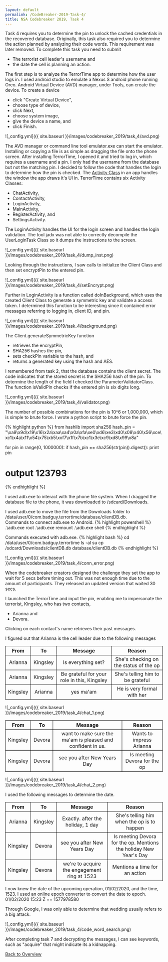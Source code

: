 ```yaml
---
layout: default
permalink: /CodeBreaker-2019-Task-4/
title: NSA Codebreaker 2019, Task 4
---
```


Task 4 requires you to determine the pin to unlock the cached credentials in the recovered database. Originally, this task also required you to determine the action planned by analyzing their code words. This requirement was later removed. To complete this task you need to submit<br>
- The terrorist cell leader's username and <br>
- the date the cell is planning an action. <br>

The first step is to analyze the TerrorTime app to determine how the user logs in. I used android studio to emulate a Nexus S android phone running Oreo. Android Virtual Device (AVD) manager, under Tools, can create the device. To create a device <br>
- click "Create Virtual Device",
- choose type of device,
- click Next,
- choose system image,
- give the device a name, and
- click Finish. 

![_config.yml]({{ site.baseurl }}/images/codebreaker_2019/task_4/avd.png)

The AVD manager or command line tool emulator.exe can start the emulator. Installing or copying a file is as simple as dragging the file onto the phone screen. After installing TerrorTime, I opened it and tried to log in, which requires a username and a pin. I only had the username from the database but not the matching pin. I decided to follow the code that handles the login to determine how the pin is checked. The [Activity Class](https://developer.android.com/guide/components/activities/intro-activities) in an app handles the window the app draws it's UI in. TerrorTime contains six Activity Classes:<br>
- ChatActivity,<br>
- ContactActivity,<br>
- LoginActivity,<br>
- MainActivity,<br>
- RegisterActivity, and<br>
- SettingsActivity.<br> 

The LoginActivity handles the UI for the login screen and handles the login validation. The tool jadx was not able to correctly decompile the UserLoginTask Class so it dumps the instructions to the screen. 

![_config.yml]({{ site.baseurl }}/images/codebreaker_2019/task_4/dump_inst.png)

Looking through the instructions, I saw calls to initialize the Client Class and then set encryptPin to the entered pin. 

![_config.yml]({{ site.baseurl }}/images/codebreaker_2019/task_4/setEncrypt.png)

Further in LoginActivity is a function called doInBackground, which uses the created Client Class to generate a symmetric key and validate a access token. I determined this function to be interesting since it contained error messages referring to logging in, client ID, and pin. 

![_config.yml]({{ site.baseurl }}/images/codebreaker_2019/task_4/background.png)

The Client.generateSymmetricKey function<br>
- retrieves the encryptPin,<br>
- SHA256 hashes the pin,<br>
- sets checkPin variable to the hash, and<br>
- returns a generated key using the hash and AES.<br> 

I remembered from task 2, that the database contains the client secret. The code indicates that the stored secret is the SHA256 hash of the pin. To determine the length of the field I checked the ParameterValidatorClass. The function isValidPin checks if the entered pin is six digits long. 

![_config.yml]({{ site.baseurl }}/images/codebreaker_2019/task_4/validator.png)

The number of possible combinations for the pin is 10^6 or 1,000,000, which is simple to brute force. I wrote a python script to brute force the pin. <br>

{% highlight python %}
from hashlib import sha256
hash_pin = "\xa9\x9d\x19\x16\x2a\xaa\xa4\x0a\xfa\xe0\xd6\xe3\xd0\x08\x40\x56\xce\xc1\x4a\x11\x54\x75\xb5\xxf7\x1f\x7b\xc1\x3e\xc9\xd8\x99\x8a"

for pin in range(0, 1000000):
    if hash_pin == sha256(str(pin)).digest():
        print pin

# output 123793
{% endhighlight %}

I used adb.exe to interact with the phone file system. When I dragged the database file to the phone, it was downloaded to /sdcard/Downloads. 

I used adb.exe to move the file from the Downloads folder to /data/user/0/com.badguy.terrortime/database/clientDB.db.<br> 
Commands to connect adb.exe to Android.
{% highlight powershell %}
.\adb.exe root
.\adb.exe remount
.\adb.exe shell
{% endhighlight %}

Commands executed with adb.exe. 
{% highlight bash %}
cd /data/user/0/com.badguy.terrortime
ls -al
su <app user>
cp /sdcard/Downloads/clientDB.db database/clientDB.db
{% endhighlight %}

![_config.yml]({{ site.baseurl }}/images/codebreaker_2019/task_4/conn_error.png)

When the codebreaker creators designed the challenge they set the app to wait for 5 secs before timing out. This was not enough time due to the amount of participants. They released an updated version that waited 30 secs. 

I launched the TerrorTime and input the pin, enabling me to impersonate the terrorist, Kingsley, who has two contacts,
- Arianna and 
- Devora.

Clicking on each contact's name retrieves their past messages. 

I figured out that Arianna is the cell leader due to the following messages
<style>
.tablelines table, .tablelines td, .tablelines th {
        border: 1px solid black;
        }
</style>

<table class="tablelines">
  <thead>
    <tr>
      <th style="text-align: center">From</th>
      <th style="text-align: center">To</th>
      <th style="text-align: center">Message</th>
      <th style="text-align: center">Reason</th>
    </tr>
  </thead>
  <tbody>
    <tr>
      <td style="text-align: center">Arianna</td>
      <td style="text-align: center">Kingsley</td>
      <td style="text-align: center">Is everything set?</td>
      <td style="text-align: center">She's checking on the status of the op</td>
    </tr>
    <tr>
      <td style="text-align: center">Arianna</td>
      <td style="text-align: center">Kingsley</td>
      <td style="text-align: center">Be grateful for your role in this, Kingsley</td>
      <td style="text-align: center">She's telling him to be grateful</td>
    </tr>
    <tr>
      <td style="text-align: center">Kingsley</td>
      <td style="text-align: center">Arianna</td>
      <td style="text-align: center">yes ma'am</td>
      <td style="text-align: center">He is very formal with her</td>
    </tr>
  </tbody>
</table>

![_config.yml]({{ site.baseurl }}/images/codebreaker_2019/task_4/chat_1.png)

<table class="tablelines">
  <thead>
    <tr>
      <th style="text-align: center">From</th>
      <th style="text-align: center">To</th>
      <th style="text-align: center">Message</th>
      <th style="text-align: center">Reason</th>
    </tr>
  </thead>
  <tbody>
    <tr>
      <td style="text-align: center">Kingsley</td>
      <td style="text-align: center">Devora</td>
      <td style="text-align: center">want to make sure the ma'am is pleased and confident in us.</td>
      <td style="text-align: center">Wants to impress Arianna</td>
    </tr>
    <tr>
      <td style="text-align: center">Kingsley</td>
      <td style="text-align: center">Devora</td>
      <td style="text-align: center">see you after New Years Day</td>
      <td style="text-align: center">Is meeting Devora for the op</td>
    </tr>

  </tbody>
</table>

![_config.yml]({{ site.baseurl }}/images/codebreaker_2019/task_4/chat_2.png)

I used the following messages to determine the date. 
<table class="tablelines">
  <thead>
    <tr>
      <th style="text-align: center">From</th>
      <th style="text-align: center">To</th>
      <th style="text-align: center">Message</th>
      <th style="text-align: center">Reason</th>
    </tr>
  </thead>
  <tbody>
    <tr>
      <td style="text-align: center">Arianna</td>
      <td style="text-align: center">Kingsley</td>
      <td style="text-align: center">Exactly. after the holiday, 1 day</td>
      <td style="text-align: center">She's telling him when the op is to happen</td>
    </tr>
    <tr>
      <td style="text-align: center">Kingsley</td>
      <td style="text-align: center">Devora</td>
      <td style="text-align: center">see you after New Years Day</td>
      <td style="text-align: center">Is meeting Devora for the op. Mentions the holiday New Year's Day</td>
    </tr>
    <tr>
      <td style="text-align: center">Kingsley</td>
      <td style="text-align: center">Devora</td>
      <td style="text-align: center">we're to acquire the engagement ring at 1523</td>
      <td style="text-align: center">Mentions a time for an action</td>
    </tr>
  </tbody>
</table>
I now knew the date of the upcoming operation, 01/02/2020, and the time, 1523. I used an online epoch converter to convert the date to epoch. 
01/02/2020 15:23 Z == 1577978580

Through Google, I was only able to determine that wedding usually refers to a big attack. 

![_config.yml]({{ site.baseurl }}/images/codebreaker_2019/task_4/code_word_search.png)

After completing task 7 and decrypting the messages, I can see keywords, such as "acquire" that might indicate its a kidnapping. 

[Back to Overview](https://armerj.github.io/CodeBreaker-2019-Overview/)


